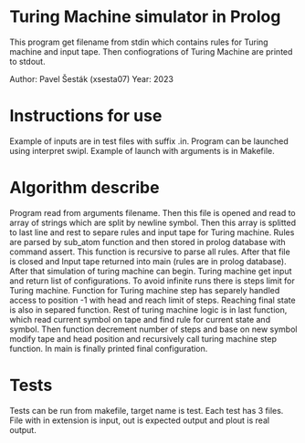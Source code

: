 # Turing Machine simulator in Prolog
This program get filename from stdin which contains rules for Turing machine and input tape. Then confiogrations of Turing Machine are printed to stdout.

Author: Pavel Šesták (xsesta07)
Year: 2023

# Instructions for use
Example of inputs are in test files with suffix .in. Program can be launched using interpret swipl. Example of launch with arguments is in Makefile.

# Algorithm describe
Program read from arguments filename. Then this file is opened and read to array of strings which are split by newline symbol. Then this array is splitted to last line and rest to separe rules and input tape for Turing machine. Rules are parsed by sub_atom function and then stored in prolog database with command assert. This function is recursive to parse all rules. After that file is closed and Input tape returned into main (rules are in prolog database). After that simulation of turing machine can begin. Turing machine get input and return list of configurations. To avoid infinite runs there is steps limit for Turing machine. Function for Turing machine step has separely handled access to position -1 with head and reach limit of steps. Reaching final state is also in separed function. Rest of turing machine logic is in last function, which read current symbol on tape and find rule for current state and symbol. Then function decrement number of steps and base on new symbol modify tape and head position and recursively call turing machine step function. In main is finally printed final configuration.

# Tests
Tests can be run from makefile, target name is test. Each test has 3 files. File with in extension is input, out is expected output and plout is real output.
